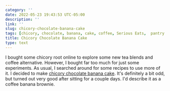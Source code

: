 ```yaml
---
category: ''
date: 2022-05-23 19:43:53 UTC-05:00
description: ''
link: ''
slug: chicory-chocolate-banana-cake
tags: [chicory, chocolate, banana, cake, coffee, Serious Eats,  pantry raid]
title: Chicory Chocolate Banana Cake
type: text
---
```

I bought some chicory root online to explore some new tea blends and coffee alternative.
However, I bought far too much for just some experiments.
As usual, I searched around for some recipes to use more of it.
I decided to make [chicory chocolate banana cake](https://www.seriouseats.com/new-orleans-snack-cake).
It's definitely a bit odd, but turned out very good after sitting for a couple days.
I'd describe it as a coffee banana brownie.